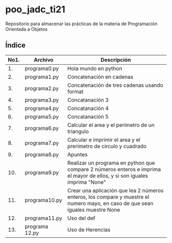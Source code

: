 # poo_jadc_ti21
Repositorio para almacenar las prácticas de la materia de Programación Orientada a Objetos
## Índice
|No1.|Archivo|Descripción|
|--|--|--|
|1.|programa0.py|Hola mundo en python|
|2.|programa1.py|Concatenación en cadenas|
|3.|programa2.py|Concatenación de tres cadenas usando format|
|4.|programa3.py|Concatanación 3|
|5.|programa4.py|Concatanación 4|
|6.|programa5.py|Concatanación 5|
|7.|programa6.py|Calcular el area y el perimetro de un triangulo|
|8.|programa7.py|Calcular e imprimir el area y el prerimetro de circulo y cuadrado|
|9.|programa8.py|Apuntes|
|10.|programa9.py|Realizar un programa en python que compare 2 números enteros e imprima el mayor de ellos, y si son iguales imprima "None"|
|11.|programa10.py|Crear una aplicación que lea 2 números enteros, los compare y muestre el numero mayo, en caso de que sean iguales muestre None|
|12.|programa11.py|Uso del def
|13.|programa 12.py|Uso de Herencias|